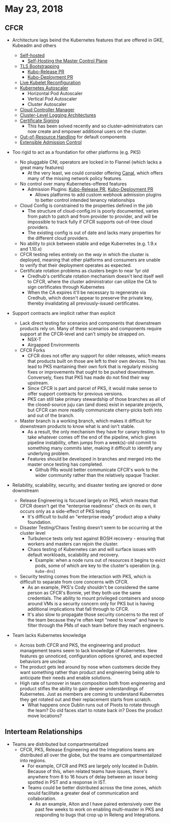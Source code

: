 # May 23, 2018

## CFCR
  * Architecture lags beind the Kubernetes features that are offered in GKE, Kubeadm and others
    - [Self-hosted](https://github.com/kubernetes/community/blob/master/contributors/design-proposals/cluster-lifecycle/self-hosted-kubernetes.md#what-is-self-hosted)
      * [Self-Hosting the Master Control Plane](https://docs.google.com/document/d/199sctQefgQ9pPCP3jRB3oXgw7IaGBaYE9wrE05-j4E4/view)
    - [TLS Bootstrapping](https://kubernetes.io/docs/admin/kubelet-tls-bootstrapping/)
      * [Kubo-Release PR](https://github.com/cloudfoundry-incubator/kubo-release/pull/179)
      * [Kubo-Deployment PR](https://github.com/cloudfoundry-incubator/kubo-deployment/pull/269)
    - [Live Kubelet Reconfiguration](https://kubernetes.io/docs/tasks/administer-cluster/reconfigure-kubelet/)
    - [Kubernetes Autoscaler](https://github.com/kubernetes/autoscaler)
      * Horizontal Pod Autoscaler
      * Vertical Pod Autoscaler
      * Cluster Autoscaler
    - [Cloud Controller Manager](https://kubernetes.io/docs/tasks/administer-cluster/running-cloud-controller/)
    - [Cluster-Level Logging Architectures](https://kubernetes.io/docs/concepts/cluster-administration/logging#cluster-level-logging-architectures)
    - [Certificate Signing](https://kubernetes.io/docs/tasks/tls/managing-tls-in-a-cluster/)
      * This has been solved recently and so cluster-administrators can now create and empower
        additional users on the cluster.
    - [Out-of-Resource Handling](https://kubernetes.io/docs/tasks/administer-cluster/out-of-resource) for default components
    - [Extensible Admission Control](https://kubernetes.io/docs/reference/access-authn-authz/extensible-admission-controllers/)

  * Too rigid to act as a foundation for other platforms (e.g. PKS)
    - No pluggable CNI, operators are locked in to Flannel (which lacks a great many features)
      * At the very least, we could consider offering [Canal](https://github.com/projectcalico/canal), which offers many of the missing
        network policy features.
    - No control over many Kubernetes-offered features
      * Admission Plugins: [Kubo-Release PR](https://github.com/cloudfoundry-incubator/kubo-release/pull/206), [Kubo-Deployment PR](https://github.com/cloudfoundry-incubator/kubo-deployment/pull/310)
        * Allows platforms to add custom webhook admission plugins to better control intended
          tenancy relationships
    - Cloud Config is constrained to the properties defined in the job
      * The structure of cloud-config.ini is poorly documented, varies from patch to patch
        and from provider to provider, and will be impossible to track fully if CFCR supports
        out-of-tree cloud providers.
      * The existing config is out of date and lacks many properties for the different
        cloud providers.
    - No ability to pick between stable and edge Kubernetes (e.g. 1.9.x and 1.10.x)
    - CFCR testing relies entirely on the _way_ in which the cluster is deployed, meaning that
      other platforms and consumers are unable to verify that their deployment operates as
      expected.
    - Certificate rotation problems as clusters begin to near 1yr old
      * Credhub's certificate rotation mechanism doesn't lend itself well to CFCR, where
        the cluster administrator can utilize the CA to sign certificates through Kubernetes
      * When the CA expires it'll be necessary to regenerate via Credhub, which doesn't appear to
        preserve the private key, thereby invalidating all previously-issued certificates.

  * Support contracts are implicit rather than explicit
    - Lack direct testing for scenarios and components that downstream products rely on.
      Many of these scenarios and components require support at the CFCR-level and can't
      simply be strapped on.
      * NSX-T
      * Airgapped Environments
    - CFCR Forks
      * CFCR does not offer any support for older releases, which means that products built on
        those are left to their own devices. This has lead to PKS mantaining their own fork that
        is regularly missing fixes or improvements that ought to be pushed downstream. Conversely,
        fixes that PKS has made do not find their way upstream.
      * Since CFCR is part and parcel of PKS, it would make sense to offer support contracts for
        previous versions.
      * PKS can still take primary stewardship of those branches as all of the closed-source juju
        can (and does) exist in separate projects, but CFCR can more readily communicate cherry-picks
        both into and out of the branch.
    - Master branch is a working branch, which makes it difficult for downstream products to know
      what is and isn't stable.
      * As a result, the only mechanism they have for canary testing is to take whatever comes off
        the end of the pipeline, which given pipeline instability, often jumps from a week(s)-old
        commit to something many commits later, making it difficult to identify any underlying problem.
      * Features should be developed in branches and merged into the master once testing has completed.
        * Github PRs would better communicate CFCR's work to the wider community rather than the
          relatively opaque Tracker.

  * Reliability, scalability, security, and disaster testing are ignored or done downstream
    - Release Engineering is focused largely on PKS, which means that CFCR doesn't get
      the "enterprise readiness" check on its own, it occurs only as a side-effect
      of PKS testing
      * It's difficult to build an "enterprise ready" product atop a shaky foundation.
    - Disaster Testing/Chaos Testing doesn't seem to be occurring at the cluster level
      * Turbulence tests only test against BOSH recovery - ensuring that workers and masters
        can rejoin the cluster.
      * Chaos testing of Kubernetes can and will surface issues with default workloads, scalability
        and recovery.
        * Example: when a node runs out of resources it begins to evict pods, some of which are key to
          the cluster's operation (e.g. `kube-dns`)
    - Security testing comes from the interaction with PKS, which is difficult to separate from core
      concerns with CFCR.
      * As an example, PKS's Cody shouldn't be considered the same person as CFCR's Bonnie, yet they
        both use the same credentials. The ability to mount privileged containers and snoop around VMs
        is a security concern only for PKS but is having additional implications that fall through to
        CFCR.
      * It's also slow to propagate those security concerns to the rest of the team because they're
        often kept "need to know" and have to filter through the PMs of each team before they reach
        engineers.

  * Team lacks Kubernetes knowledge
    - Across both CFCR and PKS, the engineering and product management teams seem to lack knowledge
      of Kubernetes. New features go unnoticed, configuration options ignored, and expected behaviors
      are unclear.
    - The product gets led around by nose when customers decide they want something rather than product
      and engineering being able to anticipate their needs and enable solutions.
    - High rate of turnover in team composition both from engineering and product stifles the ability to
      gain deeper understandings of Kubernetes. Just as members are coming to understand Kubernetes they
      get rotated out and their replacement starts from scratch.
      * What happens once Dublin runs out of Pivots to rotate through the team? Do old faces start to
        rotate back in? Does the product move locations?

## Interteam Relationships

  * Teams are distributed but compartmentalized
    - CFCR, PKS, Release Engineering and the Integrations teams are distributed all over the globe, but
      the teams are compartmentalized into regions.
      * For example, CFCR and PKS are largely only located in Dublin. Because of this, when related teams
        have issues, there's anywhere from 8 to 16 hours of delay between an issue being spotted in PST
        and a response in IST.
      * Teams could be better distributed across the time zones, which would facilitate a greater deal of
        communication and collaboration.
        * As an example, Alton and I have paired extensively over the past few weeks to work on enabling
          multi-master in PKS and responding to bugs that crop up in Releng and Integrations.
